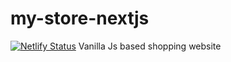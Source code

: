 # my-store-nextjs
[![Netlify Status](https://api.netlify.com/api/v1/badges/e24447ff-8b8a-42d4-9468-0946fb1a7bd5/deploy-status)](https://app.netlify.com/sites/shopmerch/deploys)
Vanilla Js based shopping website
